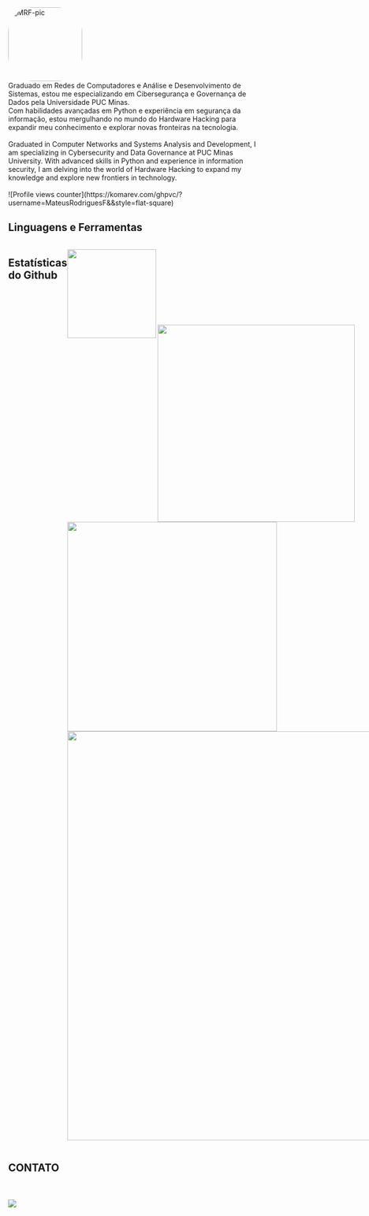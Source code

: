 <div div style="display: flex; align-items: flex-start; align: center">
<img align="left" alt="MRF-pic" height="150" style="border-radius:50px;" src="https://pbs.twimg.com/media/EgwlIdzXsAY2tb2?format=jpg&name=900x900">
</div>

<div>
Graduado em Redes de Computadores e Análise e Desenvolvimento de Sistemas, estou me especializando em Cibersegurança e Governança de Dados pela Universidade PUC Minas.<br> 
Com habilidades avançadas em Python e experiência em segurança da informação, estou mergulhando no mundo do Hardware Hacking para expandir meu conhecimento e explorar novas fronteiras na tecnologia.
<br>
<br>
Graduated in Computer Networks and Systems Analysis and Development, I am specializing in Cybersecurity and Data Governance at PUC Minas University.
With advanced skills in Python and experience in information security, I am delving into the world of Hardware Hacking to expand my knowledge and explore new frontiers in technology.
<br>
<br>
![Profile views counter](https://komarev.com/ghpvc/?username=MateusRodriguesF&&style=flat-square)

</div>
 
## Linguagens e Ferramentas  
<div style="display: flex; align-items: flex-start; align: left">
<table align="left">
  <tr>
    <td align="center" width="96">
      <a href="https://www.python.org/">
        <img src="https://techstack-generator.vercel.app/python-icon.svg" alt="icon" width="40" height="40" />
      </a>
      <br>Python
    </td>
    <td align="center"  width="96">
        <img src="https://skillicons.dev/icons?i=flask" width="40" height="40" alt="flask" />
      <br>Flask
    </td>
        <td align="center" width="96">
        <img src="https://skillicons.dev/icons?i=selenium" width="40" height="40" alt="selenium" />
      <br>Selenium
    </td>
    <td align="center" width="96">
        <img src="https://skillicons.dev/icons?i=vscode" width="40" height="40" alt="VsCode" />
      <br>VsCode
    </td>
  <td align="center" width="96">
        <img src="https://www.vectorlogo.zone/logos/sqlite/sqlite-icon.svg" alt="icon" width="40" height="40"/>
      <br>SQLite
    </td>
  </tr>
  <tr>
     <td align="center" width="96">
        <img src="https://techstack-generator.vercel.app/github-icon.svg" alt="icon" width="40" height="40" />
      <br>Github
    </td>
    <td align="center"  width="96">
        <img src="https://skillicons.dev/icons?i=html" width="40" height="40" alt="HTML5" />
      <br>HTML5
    </td>
      <td align="center" width="96">
        <img src="https://skillicons.dev/icons?i=css" width="40" height="40" alt="css" />
      <br>CSS
    </td>
    <td align="center"  width="96">
        <img src="https://skillicons.dev/icons?i=bootstrap" width="40" height="40" alt="bootstrap" />
      <br>Bootstrap
    </td>
     <td align="center" width="96">
        <img src="https://techstack-generator.vercel.app/js-icon.svg" alt="icon" width="40" height="40" />
      <br>JavaScript
    </td>
 </tr>
</table>
<br>
<br>
<br>
<br>
<br>
<br>
<br>
<br>
<br>
  
## Estatísticas do Github 
<img height="180em" align="left" src="https://github-readme-stats.vercel.app/api/top-langs/?username=MateusRodriguesF&layout=compact&langs_count=7&theme=react"/>  <br><br><br><br><br><br><br><br><br>
<img width="400" src="https://github-readme-stats.vercel.app/api?username=MateusRodriguesF&count_private=true&show_icons=true&theme=react" /> <img width="425" src="https://streak-stats.demolab.com/?user=MateusRodriguesF&theme=react" />
<img width="830" src="https://github-readme-activity-graph.vercel.app/graph?username=MateusRodriguesF&bg_color=21232a&color=a8eeff&line=61dafb&point=f0fcff&area=true&hide_border=false" />

<br>
</div>

## CONTATO
<br>
<br> 
<a href="https://br.linkedin.com/in/mateus-fonseca-810559210" target="_blank"><img src="https://img.shields.io/badge/-LinkedIn-%230077B5?style=for-the-badge&logo=linkedin&logoColor=white" target="_blank"></a>
